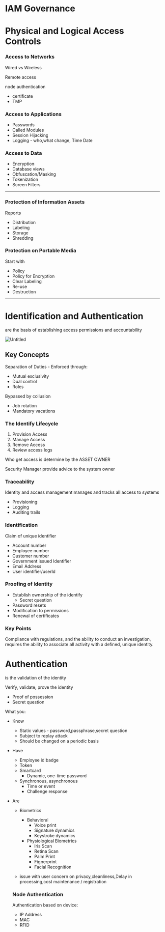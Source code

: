 # IAM Governance

# Physical and Logical Access Controls

### Access to Networks

Wired vs Wireless

Remote access

node authentication

- certificate
- TMP

### Access to Applications

- Passwords
- Called Modules
- Session Hijacking
- Logging - who,what change, Time Date

### Access to Data

- Encryption
- Database views
- Obfuscation/Masking
- Tokenization
- Screen Filters

---

### Protection of Information Assets

Reports

- Distribution
- Labeling
- Storage
- Shredding

### Protection on Portable Media

Start with 

- Policy
- Policy for Encryption
- Clear Labeling
- Re-use
- Destruction

---

# Identification and Authentication

are the basis of establishing access permissions and accountability

![Untitled](IAM%20Governance%20f3a532f447a64d53995ef733cc120e9c/Untitled.png)

## Key Concepts

Separation of Duties - Enforced through:

- Mutual exclusivity
- Dual control
- Roles

Bypassed by collusion

- Job rotation
- Mandatory vacations

### The Identify Lifecycle

1. Provision Access
2. Manage Access
3. Remove Access
4. Review access logs

Who get access is determine by the ASSET OWNER

Security Manager provide advice to the system owner

### Traceability

Identity and access management manages and tracks all access to systems

- Provisioning
- Logging
- Auditing trails

### Identification

Claim of unique identifier

- Account number
- Employee number
- Customer number
- Government issued Identifier
- Email Address
- User identifier/userId

### Proofing of Identity

- Establish ownership of the identify
    - Secret question
- Password resets
- Modification to permissions
- Renewal of certificates

### Key Points

Compliance with regulations, and the ability to conduct an investigation, requires the ability to associate all activity with a defined, unique identity.

# Authentication

is the validation of the identity

Verify, validate, prove the identity

- Proof of possession
- Secret question

What you:

- Know
    - Static values - password,passphrase,secret question
    - Subject to replay attack
    - Should be changed on a periodic basis
- Have
    - Employee id badge
    - Token
    - Smartcard
        - Dynamic, one-time password
    - Synchronous, asynchronous
        - Time or event
        - Challenge response
- Are
    - Biometrics
        - Behavioral
            - Voice print
            - Signature dynamics
            - Keystroke dynamics
        - Physiological Biometrics
            - Iris Scan
            - Retina Scan
            - Palm Print
            - Fignerprint
            - Facial Recognition
    
    - issue with user concern on privacy,cleanliness,Delay in processing,cost maintenance / registration
    
    ### Node Authentication
    
    Authentication based on device:
    
    - IP Address
    - MAC
    - RFID